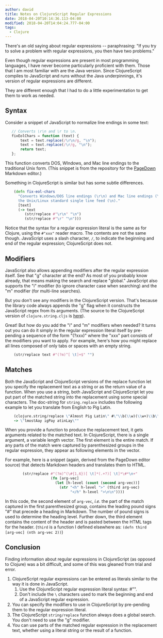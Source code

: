 ```yaml
---
author: david
title: Notes on ClojureScript Regular Expressions
date: 2018-04-20T10:14:36.113-04:00
modified: 2018-04-20T14:04:24.777-04:00
tags:
  - Clojure
---
```


There's an old saying about regular expressions -- paraphrasing: "If you try to solve a problem with regular expressions, you then have two problems."

Even though regular expressions are present in most programming languages, I have never become particularly proficient with them. Those that I am most familiar with are the Java version. Since ClojureScript compiles to JavaScript and runs without the Java underpinnings, it's version of regular expressions are different.

They are different enough that I had to do a little experimentation to get them to work as needed.

## Syntax ##

Consider a snippet of JavaScript to normalize line endings in some text:

```javascript
   // Converts \r\n and \r to \n.
   fixEolChars = function (text) {
       text = text.replace(/\r\n/g, "\n");
       text = text.replace(/\r/g, "\n");
       return text;
   };
```
This function converts DOS, WIndows, and Mac line endings to the traditional Unix form. (This snippet is from the repository for the [PageDown](https://github.com/StackExchange/pagedown) Markdown editor.)

Something in ClojureScript is similar but has some subtle differences.

```clojure
    (defn fix-eol-chars
      "Converts Windows/DOS line endings (\r\n) and Mac line endings (\r) to
      the Unix/Linux standard single line feed (\n)."
      [text]
      (-> text
         (str/replace #"\r\n" "\n")
         (str/replace #"\r" "\n")))

```
Notice that the syntax for a regular expression literal is the same as for Clojure, using the `#"xxx"` reader macro. The contents are not the same though. JavaScript uses a slash character, `/`, to indicate the beginning and end of the regular expression; ClojureScript does not. 

## Modifiers ##

JavaScript also allows appending modifiers after the regular expression itself. See that "g" character at the end? As most of you probably know already, that means making the search and replace "global." JavaScript also supports the "i" modifier (to ignore character case when searching) and the "m" modifier (for multi-line searches).

But you don't see any modifiers in the ClojureScript version. That's because the library code always appends the "g" flag when it constructs the JavaScript regex from its arguments. (The source to the ClojureScript version of `clojure.string.cljs` is [here](https://github.com/clojure/clojurescript/blob/master/src/main/cljs/clojure/string.cljs)).

Great! But how do you add the "i" and "m" modifiers when needed? It turns out you can do it simply in the regular expression literal itself by pre-pending a sequence of the form "(?xxx)" where the "xxx" part consists of the modifiers you want to apply. For example, here's how you might replace all lines composed of only tabs or spaces with an empty string.

```clojure
    (str/replace text #"(?m)^[ \t]+$" "")
```

## Matches ##

Both the JavaScript and ClojureScript versions of the replace function let you specify the replacement text as a string or as the return value of a function. When you use a string, both JavaScript and ClojureScript let you put part of the matched string into the replacement using some special characters. The doc-string for `string.replace` includes the following example to let you translate from English to Pig Latin.

```clojure
    (clojure.string/replace \"Almost Pig Latin\" #\"\\b(\\w)(\\w+)\\b\" \"$2$1ay\")
    -> \"lmostAay igPay atinLay\""
```

When you provide a function to produce the replacement text, it gets arguments related to the matched text. In ClojureScript, there is a single argument, a variable length vector. The first element is the entire match. If any parts of the match were captured by parenthesized groups in the regular expression, they appear as following elements in the vector.

For example, here is a snippet (again, derived from the PageDown editor source) that detects Markdown headers and translates them to HTML.

```clojure
        (str/replace #"(?m)^(\#{1,6})[ \t]*(.+?)[ \t]*\#*\n+"
                     (fn [arg-vec]
                       (let [h-level (count (second arg-vec))]
                         (str "<h" h-level ">" (third arg-vec)
                              "</h" h-level ">\n\n"))))
```

In this code, the second element of `arg-vec`, _i.e._ the part of the match captured in the first parenthesized group, contains the leading pound signs "#" that precede a heading in Markdown. The number of pound signs is used to determine the heading level. Further down, the third element contains the content of the header and is pasted between the HTML tags for the header. (`third` is a function I defined elsewhere as: `(defn third [arg-vec] (nth arg-vec 2))`)

## Conclusion ##

Finding information about regular expressions in ClojureScript (as opposed to Clojure) was a bit difficult, and some of this was gleaned from trial and error.

1. ClojureScript regular expressions can be entered as literals similar to the way it is done in JavaScript.
    1. Use the ClojureScript regular expression literal syntax: #"".
    2. Don't include the `\` characters used to mark the beginning and end of a JavaScript regular expression.
2. You can specify the modifiers to use in ClojureScript by pre-pending them to the regular expression literal.
3. The ClojureScript `string/replace` function always does a global search. You don't need to use the "g" modifier.
4. You can use parts of the matched regular expression in the replacement text, whether using a literal string or the result of a function.




    